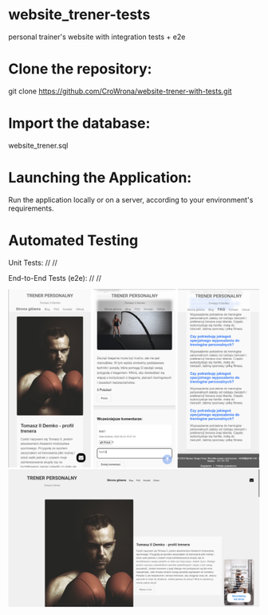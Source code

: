 # website_trener-tests
personal trainer's website with integration tests + e2e

# Clone the repository:
git clone https://github.com/CroWrona/website-trener-with-tests.git

# Import the database:
website_trener.sql

# Launching the Application:
Run the application locally or on a server, according to your environment's requirements.

# Automated Testing
Unit Tests: 
//
//

End-to-End Tests (e2e):
//
//

![](mobile.png)
![](pc.png)